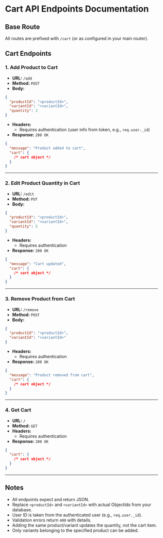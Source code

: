 # Cart API Endpoints Documentation

## Base Route

All routes are prefixed with `/cart` (or as configured in your main router).


## Cart Endpoints

### 1. Add Product to Cart

- **URL:** `/add`
- **Method:** `POST`
- **Body:**

```json
{
  "productId": "<productId>",
  "variantId": "<variantId>",
  "quantity": 2
}
```

- **Headers:**
  - Requires authentication (user info from token, e.g., `req.user._id`)
- **Response:** `200 OK`

```json
{
  "message": "Product added to cart",
  "cart": {
    /* cart object */
  }
}
```

---

### 2. Edit Product Quantity in Cart

- **URL:** `/edit`
- **Method:** `PUT`
- **Body:**

```json
{
  "productId": "<productId>",
  "variantId": "<variantId>",
  "quantity": 5
}
```

- **Headers:**
  - Requires authentication
- **Response:** `200 OK`

```json
{
  "message": "Cart updated",
  "cart": {
    /* cart object */
  }
}
```

---

### 3. Remove Product from Cart

- **URL:** `/remove`
- **Method:** `POST`
- **Body:**

```json
{
  "productId": "<productId>",
  "variantId": "<variantId>"
}
```

- **Headers:**
  - Requires authentication
- **Response:** `200 OK`

```json
{
  "message": "Product removed from cart",
  "cart": {
    /* cart object */
  }
}
```

---

### 4. Get Cart

- **URL:** `/`
- **Method:** `GET`
- **Headers:**
  - Requires authentication
- **Response:** `200 OK`

```json
{
  "cart": {
    /* cart object */
  }
}
```

---

## Notes

- All endpoints expect and return JSON.
- Replace `<productId>` and `<variantId>` with actual ObjectIds from your database.
- User ID is taken from the authenticated user (e.g., `req.user._id`).
- Validation errors return `400` with details.
- Adding the same product/variant updates the quantity, not the cart item.
- Only variants belonging to the specified product can be added.
